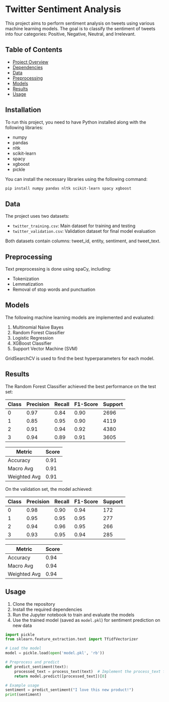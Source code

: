 # Twitter Sentiment Analysis

This project aims to perform sentiment analysis on tweets using various machine learning models. The goal is to classify the sentiment of tweets into four categories: Positive, Negative, Neutral, and Irrelevant.

## Table of Contents
- [Project Overview](#project-overview)
- [Dependencies](#dependencies)
- [Data](#data)
- [Preprocessing](#preprocessing)
- [Models](#models)
- [Results](#results)
- [Usage](#usage)


## Installation

To run this project, you need to have Python installed along with the following libraries:

- numpy
- pandas
- nltk
- scikit-learn
- spacy
- xgboost
- pickle

You can install the necessary libraries using the following command:

```bash
pip install numpy pandas nltk scikit-learn spacy xgboost
```

## Data

The project uses two datasets:
- `twitter_training.csv`: Main dataset for training and testing
- `twitter_validation.csv`: Validation dataset for final model evaluation

Both datasets contain columns: tweet_id, entity, sentiment, and tweet_text.

## Preprocessing

Text preprocessing is done using spaCy, including:
- Tokenization
- Lemmatization
- Removal of stop words and punctuation

## Models

The following machine learning models are implemented and evaluated:

1. Multinomial Naive Bayes
2. Random Forest Classifier
3. Logistic Regression
4. XGBoost Classifier
5. Support Vector Machine (SVM)

GridSearchCV is used to find the best hyperparameters for each model.

## Results

The Random Forest Classifier achieved the best performance on the test set:

| Class | Precision | Recall | F1-Score | Support |
|-------|-----------|--------|----------|---------|
| 0     | 0.97      | 0.84   | 0.90     | 2696    |
| 1     | 0.85      | 0.95   | 0.90     | 4119    |
| 2     | 0.91      | 0.94   | 0.92     | 4380    |
| 3     | 0.94      | 0.89   | 0.91     | 3605    |

| Metric       | Score |
|--------------|-------|
| Accuracy     | 0.91  |
| Macro Avg    | 0.91  |
| Weighted Avg | 0.91  |

On the validation set, the model achieved:

| Class | Precision | Recall | F1-Score | Support |
|-------|-----------|--------|----------|---------|
| 0     | 0.98      | 0.90   | 0.94     | 172     |
| 1     | 0.95      | 0.95   | 0.95     | 277     |
| 2     | 0.94      | 0.96   | 0.95     | 266     |
| 3     | 0.93      | 0.95   | 0.94     | 285     |

| Metric       | Score |
|--------------|-------|
| Accuracy     | 0.94  |
| Macro Avg    | 0.94  |
| Weighted Avg | 0.94  |

## Usage

1. Clone the repository
2. Install the required dependencies
3. Run the Jupyter notebook to train and evaluate the models
4. Use the trained model (saved as `model.pkl`) for sentiment prediction on new data

```python
import pickle
from sklearn.feature_extraction.text import TfidfVectorizer

# Load the model
model = pickle.load(open('model.pkl', 'rb'))

# Preprocess and predict
def predict_sentiment(text):
    processed_text = process_text(text)  # Implement the process_text function as in the notebook
    return model.predict([processed_text])[0]

# Example usage
sentiment = predict_sentiment("I love this new product!")
print(sentiment)
```
